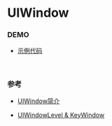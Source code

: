 # UIWindow

### DEMO

* [示例代码](UIWindowDemo)
	
<br>

### 参考
			
* [UIWindow简介](http://www.cnblogs.com/wendingding/p/3770052.html)
			
* [UIWindowLevel & KeyWindow](http://www.cnblogs.com/smileEvday/archive/2012/11/16/UIWindow.html)